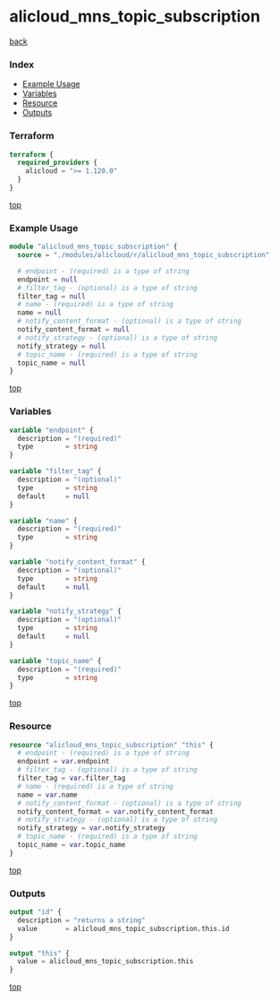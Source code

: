 # alicloud_mns_topic_subscription

[back](../alicloud.md)

### Index

- [Example Usage](#example-usage)
- [Variables](#variables)
- [Resource](#resource)
- [Outputs](#outputs)

### Terraform

```terraform
terraform {
  required_providers {
    alicloud = ">= 1.120.0"
  }
}
```

[top](#index)

### Example Usage

```terraform
module "alicloud_mns_topic_subscription" {
  source = "./modules/alicloud/r/alicloud_mns_topic_subscription"

  # endpoint - (required) is a type of string
  endpoint = null
  # filter_tag - (optional) is a type of string
  filter_tag = null
  # name - (required) is a type of string
  name = null
  # notify_content_format - (optional) is a type of string
  notify_content_format = null
  # notify_strategy - (optional) is a type of string
  notify_strategy = null
  # topic_name - (required) is a type of string
  topic_name = null
}
```

[top](#index)

### Variables

```terraform
variable "endpoint" {
  description = "(required)"
  type        = string
}

variable "filter_tag" {
  description = "(optional)"
  type        = string
  default     = null
}

variable "name" {
  description = "(required)"
  type        = string
}

variable "notify_content_format" {
  description = "(optional)"
  type        = string
  default     = null
}

variable "notify_strategy" {
  description = "(optional)"
  type        = string
  default     = null
}

variable "topic_name" {
  description = "(required)"
  type        = string
}
```

[top](#index)

### Resource

```terraform
resource "alicloud_mns_topic_subscription" "this" {
  # endpoint - (required) is a type of string
  endpoint = var.endpoint
  # filter_tag - (optional) is a type of string
  filter_tag = var.filter_tag
  # name - (required) is a type of string
  name = var.name
  # notify_content_format - (optional) is a type of string
  notify_content_format = var.notify_content_format
  # notify_strategy - (optional) is a type of string
  notify_strategy = var.notify_strategy
  # topic_name - (required) is a type of string
  topic_name = var.topic_name
}
```

[top](#index)

### Outputs

```terraform
output "id" {
  description = "returns a string"
  value       = alicloud_mns_topic_subscription.this.id
}

output "this" {
  value = alicloud_mns_topic_subscription.this
}
```

[top](#index)